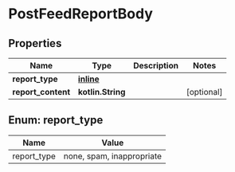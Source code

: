 
# PostFeedReportBody

## Properties
Name | Type | Description | Notes
------------ | ------------- | ------------- | -------------
**report_type** | [**inline**](#Report_typeEnum) |  | 
**report_content** | **kotlin.String** |  |  [optional]


<a name="Report_typeEnum"></a>
## Enum: report_type
Name | Value
---- | -----
report_type | none, spam, inappropriate



